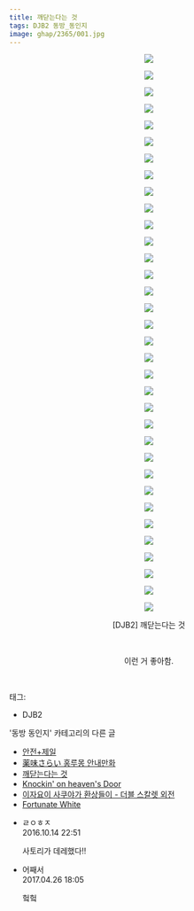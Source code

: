 ```yaml
---
title: 깨닫는다는 것
tags: DJB2 동방_동인지
image: ghap/2365/001.jpg
---
```

<div class="article">
<p style="text-align: center; clear: none; float: none;"><img src="{{ site.nasurl }}/ghap/2365/001.jpg"/></p>
<p style="text-align: center; clear: none; float: none;"><img src="{{ site.nasurl }}/ghap/2365/002.jpg"/></p>
<p style="text-align: center; clear: none; float: none;"><img src="{{ site.nasurl }}/ghap/2365/003.jpg"/></p>
<p style="text-align: center; clear: none; float: none;"><img src="{{ site.nasurl }}/ghap/2365/004.jpg"/></p>
<p style="text-align: center; clear: none; float: none;"><img src="{{ site.nasurl }}/ghap/2365/005.jpg"/></p>
<p style="text-align: center; clear: none; float: none;"><img src="{{ site.nasurl }}/ghap/2365/006.jpg"/></p>
<p style="text-align: center; clear: none; float: none;"><img src="{{ site.nasurl }}/ghap/2365/007.jpg"/></p>
<p style="text-align: center; clear: none; float: none;"><img src="{{ site.nasurl }}/ghap/2365/008.jpg"/></p>
<p style="text-align: center; clear: none; float: none;"><img src="{{ site.nasurl }}/ghap/2365/009.jpg"/></p>
<p style="text-align: center; clear: none; float: none;"><img src="{{ site.nasurl }}/ghap/2365/010.jpg"/></p>
<p style="text-align: center; clear: none; float: none;"><img src="{{ site.nasurl }}/ghap/2365/011.jpg"/></p>
<p style="text-align: center; clear: none; float: none;"><img src="{{ site.nasurl }}/ghap/2365/012.jpg"/></p>
<p style="text-align: center; clear: none; float: none;"><img src="{{ site.nasurl }}/ghap/2365/013.jpg"/></p>
<p style="text-align: center; clear: none; float: none;"><img src="{{ site.nasurl }}/ghap/2365/014.jpg"/></p>
<p style="text-align: center; clear: none; float: none;"><img src="{{ site.nasurl }}/ghap/2365/015.jpg"/></p>
<p style="text-align: center; clear: none; float: none;"><img src="{{ site.nasurl }}/ghap/2365/016.jpg"/></p>
<p style="text-align: center; clear: none; float: none;"><img src="{{ site.nasurl }}/ghap/2365/017.jpg"/></p>
<p style="text-align: center; clear: none; float: none;"><img src="{{ site.nasurl }}/ghap/2365/018.jpg"/></p>
<p style="text-align: center; clear: none; float: none;"><img src="{{ site.nasurl }}/ghap/2365/019.jpg"/></p>
<p style="text-align: center; clear: none; float: none;"><img src="{{ site.nasurl }}/ghap/2365/020.jpg"/></p>
<p style="text-align: center; clear: none; float: none;"><img src="{{ site.nasurl }}/ghap/2365/021.jpg"/></p>
<p style="text-align: center; clear: none; float: none;"><img src="{{ site.nasurl }}/ghap/2365/022.jpg"/></p>
<p style="text-align: center; clear: none; float: none;"><img src="{{ site.nasurl }}/ghap/2365/023.jpg"/></p>
<p style="text-align: center; clear: none; float: none;"><img src="{{ site.nasurl }}/ghap/2365/024.jpg"/></p>
<p style="text-align: center; clear: none; float: none;"><img src="{{ site.nasurl }}/ghap/2365/025.jpg"/></p>
<p style="text-align: center; clear: none; float: none;"><img src="{{ site.nasurl }}/ghap/2365/026.jpg"/></p>
<p style="text-align: center; clear: none; float: none;"><img src="{{ site.nasurl }}/ghap/2365/027.jpg"/></p>
<p style="text-align: center; clear: none; float: none;"><img src="{{ site.nasurl }}/ghap/2365/028.jpg"/></p>
<p style="text-align: center; clear: none; float: none;"><img src="{{ site.nasurl }}/ghap/2365/029.jpg"/></p>
<p style="text-align: center; clear: none; float: none;"><img src="{{ site.nasurl }}/ghap/2365/030.jpg"/></p>
<p style="text-align: center; clear: none; float: none;"><img src="{{ site.nasurl }}/ghap/2365/031.jpg"/></p>
<p style="text-align: center; clear: none; float: none;"><img src="{{ site.nasurl }}/ghap/2365/032.jpg"/></p>
<p style="text-align: center; clear: none; float: none;"><img src="{{ site.nasurl }}/ghap/2365/033.jpg"/></p>
<p style="text-align: center; clear: none; float: none;"><img src="{{ site.nasurl }}/ghap/2365/034.jpg"/></p>
<p style="text-align: center; clear: none; float: none;">[DJB2] 깨닫는다는 것</p>
<p style="text-align: center; clear: none; float: none;"><br/></p>
<p style="text-align: center; clear: none; float: none;">이런 거 좋아함.</p>
<p><br/></p>
</div><div class="tagTrail">
<p>태그: </p>
<ul>
<li>DJB2</li>
</ul>
</div><div class="another">
<p>'동방 동인지' 카테고리의 다른 글</p>
<ul>
<li><a href="/2016-09-27-ghap_2367">안전+제일</a></li>
<li><a href="/2016-09-27-ghap_2366">薬味さらい 홍루몽 안내만화</a></li>
<li><a href="/2016-09-27-ghap_2365">깨닫는다는 것</a></li>
<li><a href="/2016-09-27-ghap_2363">Knockin' on heaven's Door</a></li>
<li><a href="/2016-09-27-ghap_2361">이자요이 사쿠야가 환상들이 - 더블 스칼렛 외전</a></li>
<li><a href="/2016-09-27-ghap_2360">Fortunate White</a></li>
</ul>
</div><div class="cb_module cb_fluid">
<div class="cb_wrt cb_profile">
<div class="comment">
<ul>
<li class="cb_thumb_off" id="comment14828464">
<div class="cb_comment_area">
<div class="cb_info_area">
<div class="cb_section">
<span class="cb_nick_name">ㄹㅇㅎㅈ</span>
</div>
<div class="cb_section">
<span class="cb_date">2016.10.14 22:51 </span>
</div>
</div>
<div class="cb_dsc_comment">
<p class="cb_dsc">
											사토리가 데레했다!!
										</p>
</div>
</div></li>
<li class="cb_thumb_off" id="comment14975038">
<div class="cb_comment_area">
<div class="cb_info_area">
<div class="cb_section">
<span class="cb_nick_name">어째서</span>
</div>
<div class="cb_section">
<span class="cb_date">2017.04.26 18:05 </span>
</div>
</div>
<div class="cb_dsc_comment">
<p class="cb_dsc">
											헠헠
										</p>
</div>
</div></li>
</ul>
</div>
</div><!-- commentList close -->
</div>